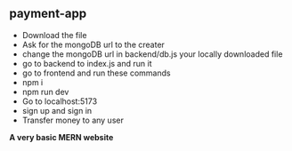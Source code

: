 ## payment-app

- Download the file
- Ask for the mongoDB url to the creater
- change the mongoDB url in backend/db.js your locally downloaded file
- go to backend to index.js and run it
- go to frontend and run these commands
- npm i
- npm run dev
- Go to localhost:5173
- sign up and sign in
- Transfer money to any user

 **A very basic MERN website**
